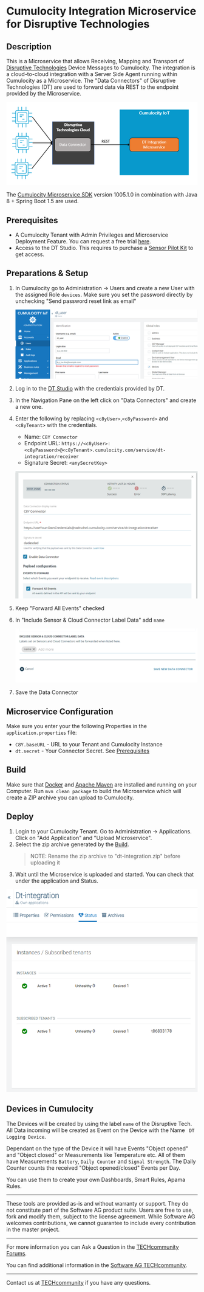 # Cumulocity Integration Microservice for Disruptive Technologies

## Description
This is a Microservice that allows Receiving, Mapping and Transport of [Disruptive Technologies](https://www.disruptive-technologies.com/) Device Messages to Cumulocity.
The integration is a cloud-to-cloud integration with a Server Side Agent running within Cumulocity as a Microservice.
The "Data Connectors" of Disruptive Technologies (DT) are used to forward data via REST to the endpoint provided by the Microservice.

![architecture](img/architecture.png)

The [Cumulocity Microservice SDK](https://cumulocity.com/guides/microservice-sdk/introduction/) version 1005.1.0 in combination with Java 8 + Spring Boot 1.5 are used.

## Prerequisites

- A Cumulocity Tenant with Admin Privileges and Microservice Deployment Feature. You can request a free trial [here](https://cumulocity.com/try-cumulocity-free/).
- Access to the DT Studio. This requires to purchase a [Sensor Pilot Kit](https://www.disruptive-technologies.com/pilot-kit/) to get access.

## Preparations & Setup
1. In Cumulocity go to Administration -> Users and create a new User with the assigned Role `devices`. Make sure you set the password directly by unchecking "Send password reset link as email"

    ![c8y_new_User](img/c8y_new_user.png)
    
2. Log in to the [DT Studio](https://studio.disruptive-technologies.com) with the credentials provided by DT.
3. In the Navigation Pane on the left click on "Data Connectors" and create a new one.
4. Enter the following by replacing `<c8yUser>`,`<c8yPassword>` and `<c8yTenant>` with the credentials.
    - Name: `C8Y Connector`
    - Endpoint URL: `https://<c8yUser>:<c8yPassword>@<c8yTenant>.cumulocity.com/service/dt-integration/receiver`
    - Signature Secret: `<anySecretKey>`
    
    ![dt_connector_1](img/dt_connector_1.png)
    
5. Keep "Forward All Events" checked
6. In "Include Sensor & Cloud Connector Label Data" add `name`

    ![dt_connector_2](img/dt_connector_2.png)
    
7. Save the Data Connector

## Microservice Configuration
Make sure you enter your the following Properties in the `application.properties` file:
- `C8Y.baseURL` - URL to your Tenant and Cumulocity Instance
- `dt.secret` - Your Connector Secret. See [Prerequisites](#prerequisites)

## Build
Make sure that [Docker](https://www.docker.com/) and [Apache Maven](https://maven.apache.org/) are installed and running on your Computer.
Run `mvn clean package` to build the Microservice which will create a ZIP archive you can upload to Cumulocity.

## Deploy
1. Login to your Cumulocity Tenant. Go to Administration -> Applications. Click on "Add Application" and "Upload Microservice".
2. Select the zip archive generated by the [Build](#build).
    > NOTE: Rename the zip archive to "dt-integration.zip" before uploading it
3. Wait until the Microservice is uploaded and started. You can check that under the application and Status.

![c8y_ms_status](img/c8y_ms_status.png)

## Devices in Cumulocity
The Devices will be created by using the label `name` of the Disruptive Tech.
All Data incoming will be created as Event on the Device with the Name `
DT Logging Device`.

Dependant on the type of the Device it will have Events "Object opened" and "Object closed" or Measurements like Temperature etc.
All of them have Measurements `Battery`,  `Daily Counter` and `Signal Strength`.
The Daily Counter counts the received "Object opened/closed" Events per Day.

You can use them to create your own Dashboards, Smart Rules, Apama Rules.
______________________
These tools are provided as-is and without warranty or support. They do not constitute part of the Software AG product suite. Users are free to use, fork and modify them, subject to the license agreement. While Software AG welcomes contributions, we cannot guarantee to include every contribution in the master project.	
______________________
For more information you can Ask a Question in the [TECHcommunity Forums](https://tech.forums.softwareag.com/tags/c/forum/1/Cumulocity-IoT).

You can find additional information in the [Software AG TECHcommunity](https://tech.forums.softwareag.com/tag/Cumulocity-IoT).

_________________
Contact us at [TECHcommunity](mailto:technologycommunity@softwareag.com?subject=Github/SoftwareAG) if you have any questions.
